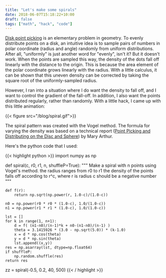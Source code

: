 ```yaml
---
title: "Let's make some spirals"
date: 2018-06-07T15:18:22+10:00
draft: false
tags: ["math", "hack", "code"]
---
```

[Disk point picking](http://mathworld.wolfram.com/DiskPointPicking.html) is an elementary problem in geometry. To evenly distribute points on a disk, an intuitive idea is to sample pairs of numbers in polar coordinate (radius and angle) randomly from uniform distributions. After all, "uniformly" is just another word for "evenly", isn't it? But it doesn't work. When the points are sampled this way, the density of the dots fall off linearly with the distance to the origin. This is because the area element of the polar coordinate grows linearly with the radius. With a little calculus, it can be shown that this uneven density can be corrected by taking the square root of the uniformly-sampled radius.

However, I ran into a situation where I do want the density to fall off, and I want to control the gradient of the fall-off. In addition, I also want the points distributed regularly, rather than randomly. With a little hack, I came up with this little animation:

{{< figure src="/blog/spiral.gif">}}

The spiral pattern was created with the Vogel method. The formula for varying the density was based on a technical report ([Point Picking and Distributing on the Disc and Sphere](http://www.arl.army.mil/arlreports/2015/ARL-TR-7333.pdf)) by Mary Arthur.

Here's the python code that I used:

{{< highlight python >}}
import numpy as np

def spiral(c, r0, r1, n, shuffleP=True):
    """
        Make a spiral with n points using Vogel's method.
        the radius ranges from r0 to r1
        the density of the points falls off according to r^c, where r is radius
        c should be a negative number
    """

    def f(r):
        return np.sqrt(np.power(r, 1.0-c)/(1.0-c))

    n0 = np.power(r0 * r0 * (1.0-c), 1.0/(1.0-c))
    n1 = np.power(r1 * r1 * (1.0-c), 1.0/(1.0-c))

    lst = []
    for k in range(1, n+1):
        d = f( (n1-n0)/(n-1)*k + n0-(n1-n0)/(n-1) )
        theta = 3.1415926 * (3.0 - np.sqrt(5.0)) * (k-1.0)
        x = d * np.cos(theta)
        y = d * np.sin(theta)
        lst.append((x,y))
    res = np.asarray(lst, dtype=np.float64)
    if shuffleP:
        np.random.shuffle(res)
    return res

zz = spiral(-0.5, 0.2, 40, 500)
{{< / highlight >}}
